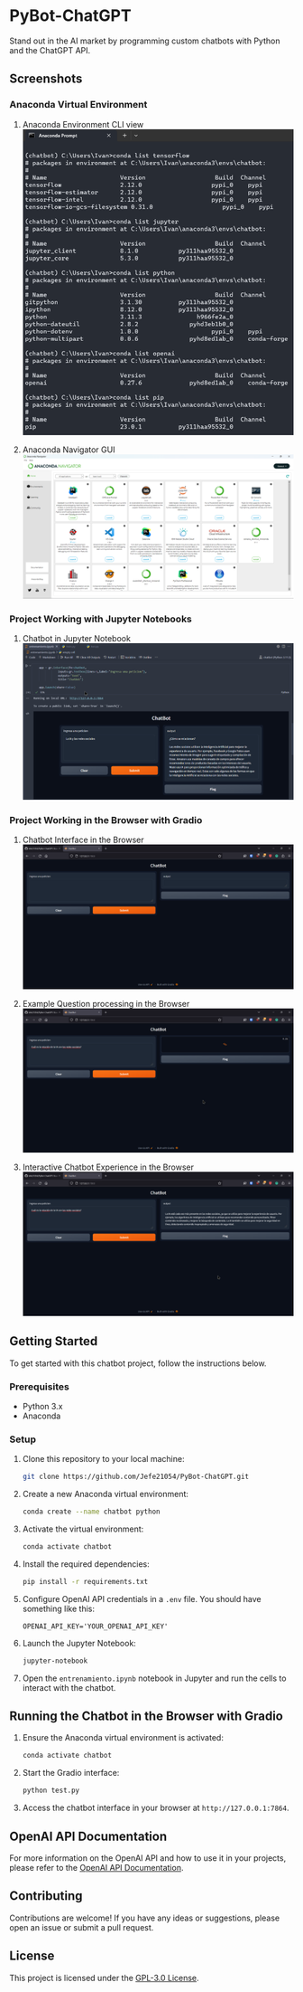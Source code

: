 # PyBot-ChatGPT
Stand out in the AI market by programming custom chatbots with Python and the ChatGPT API.

## Screenshots

### Anaconda Virtual Environment

1. Anaconda Environment CLI view
   ![Anaconda Environment CLI view](screenshots/anaconda.png)

2. Anaconda Navigator GUI
   ![Anaconda Navigator GUI](screenshots/conda-nav.png)

### Project Working with Jupyter Notebooks

1. Chatbot in Jupyter Notebook
   ![Chatbot in Jupyter Notebook](screenshots/Jupyter-nb.png)

### Project Working in the Browser with Gradio

1. Chatbot Interface in the Browser
   ![Chatbot Interface in the Browser](screenshots/chatbot1.png)

2. Example Question processing in the Browser
   ![Example Question processing in the Browser](screenshots/chatbot2.png)

3. Interactive Chatbot Experience in the Browser
   ![Interactive Chatbot Experience in the Browser](screenshots/chatbot3.png)

## Getting Started

To get started with this chatbot project, follow the instructions below.

### Prerequisites

- Python 3.x
- Anaconda

### Setup

1. Clone this repository to your local machine:

   ```bash
   git clone https://github.com/Jefe21054/PyBot-ChatGPT.git
   ```

2. Create a new Anaconda virtual environment:

   ```bash
   conda create --name chatbot python
   ```

3. Activate the virtual environment:

   ```bash
   conda activate chatbot
   ```

4. Install the required dependencies:

   ```bash
   pip install -r requirements.txt
   ```

5. Configure OpenAI API credentials in a `.env` file. You should have something like this:

   ```
   OPENAI_API_KEY='YOUR_OPENAI_API_KEY'
   ```

6. Launch the Jupyter Notebook:

   ```bash
   jupyter-notebook
   ```

7. Open the `entrenamiento.ipynb` notebook in Jupyter and run the cells to interact with the chatbot.

## Running the Chatbot in the Browser with Gradio

1. Ensure the Anaconda virtual environment is activated:

   ```bash
   conda activate chatbot
   ```

2. Start the Gradio interface:

   ```bash
   python test.py
   ```

3. Access the chatbot interface in your browser at `http://127.0.0.1:7864`.

## OpenAI API Documentation

For more information on the OpenAI API and how to use it in your projects, please refer to the [OpenAI API Documentation](https://platform.openai.com/docs/api-reference/).

## Contributing

Contributions are welcome! If you have any ideas or suggestions, please open an issue or submit a pull request.

## License

This project is licensed under the [GPL-3.0 License](LICENSE).